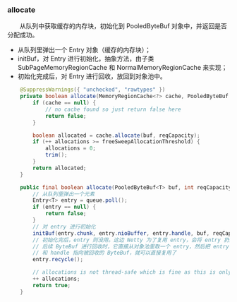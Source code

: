 ### allocate
　　从队列中获取缓存的内存块，初始化到 PooledByteBuf 对象中，并返回是否分配成功。

- 从队列里弹出一个 Entry 对象（缓存的内存块）；
- initBuf，对 Entry 进行初始化，抽象方法，由子类 SubPageMemoryRegionCache 和 NormalMemoryRegionCache 来实现；
- 初始化完成后，对 Entry 进行回收，放回到对象池中。

```java
    @SuppressWarnings({ "unchecked", "rawtypes" })
    private boolean allocate(MemoryRegionCache<?> cache, PooledByteBuf buf, int reqCapacity) {
        if (cache == null) {
            // no cache found so just return false here
            return false;
        }

        boolean allocated = cache.allocate(buf, reqCapacity);
        if (++ allocations >= freeSweepAllocationThreshold) {
            allocations = 0;
            trim();
        }
        return allocated;
    }

    public final boolean allocate(PooledByteBuf<T> buf, int reqCapacity) {
        // 从队列里弹出一个元素
        Entry<T> entry = queue.poll();
        if (entry == null) {
            return false;
        }
        // 对 entry 进行初始化
        initBuf(entry.chunk, entry.nioBuffer, entry.handle, buf, reqCapacity);
        // 初始化完后，entry 则没用。这边 Netty 为了复用 entry，会将 entry 扔到对象池
        // 后续 ByteBuf 进行回收时，它直接从对象池里取一个 entry，然后把 entry 的 chunk
        // 和 handle 指向被回收的 ByteBuf，就可以直接复用了
        entry.recycle();

        // allocations is not thread-safe which is fine as this is only called from the same thread all time.
        ++ allocations;
        return true;
    }
```

